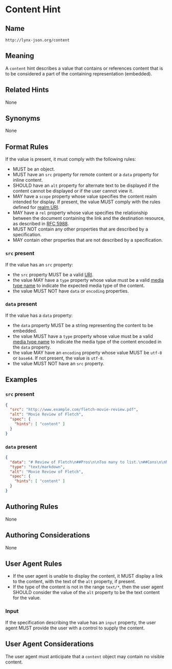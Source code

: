 # Content Hint

## Name

`http://lynx-json.org/content`

## Meaning

A `content` hint describes a value that contains or references content that is to be considered a part of the containing representation (embedded).

## Related Hints

None

## Synonyms

None

## Format Rules

If the value is present, it must comply with the following rules:

- MUST be an object.
- MUST have an `src` property for remote content or a `data` property for inline content.
- SHOULD have an `alt` property for alternate text to be displayed if the content cannot be displayed or if the user cannot view it.
- MAY have a `scope` property whose value specifies the content realm intended for display. If present, the value MUST comply with the rules defined for [realm URI](/realm/).
- MAY have a `rel` property whose value specifies the relationship between the document containing the link and the destination resource, as described in [RFC 5988](/references/#rfc-5988).
- MUST NOT contain any other properties that are described by a specification.
- MAY contain other properties that are not described by a specification.

### `src` present

If the value has an `src` property:

- the `src` property MUST be a valid [URI](/#uri).
- the value MAY have a `type` property whose value must be a valid [media type name](/references/#rfc-6838) to indicate the expected media type of the content.
- the value MUST NOT have `data` or `encoding` properties.

### `data` present

If the value has a `data` property:

- the `data` property MUST be a string representing the content to be embedded.
- the value MUST have a `type` property whose value must be a valid [media type name](/references/#rfc-6838) to indicate the media type of the content encoded in the `data` property.
- the value MAY have an `encoding` property whose value MUST be `utf-8` or `base64`. If not present, the value is `utf-8`.
- the value MUST NOT have an `src` property.

## Examples

### `src` present

```json
{
  "src": "http://www.example.com/fletch-movie-review.pdf",
  "alt": "Movie Review of Fletch",
  "spec": {
    "hints": [ "content" ]
  }
}
```

### `data` present

```json
{
  "data": "# Review of Fletch\n##Pros\n\nToo many to list.\n##Cons\n\nNone!",
  "type": "text/markdown",
  "alt": "Movie Review of Fletch",
  "spec": {
    "hints": [ "content" ]
  }
}
```

## Authoring Rules

None

## Authoring Considerations

None

## User Agent Rules

- If the user agent is unable to display the content, it MUST display a link to the content, with the text of the `alt` property, if present.
- If the type of the content is not in the range `text/*`, then the user agent SHOULD consider the value of the `alt` property to be the text content for the value.

### Input

If the specification describing the value has an `input` property, the user agent MUST provide the user with a control to supply the content.

## User Agent Considerations

The user agent must anticipate that a `content` object may contain no visible content.
